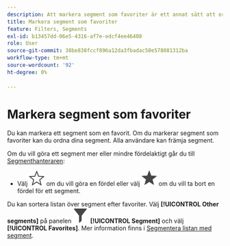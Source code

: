 ```yaml
---
description: Att markera segment som favoriter är ett annat sätt att ordna dem så att de blir lätta att använda.
title: Markera segment som favoriter
feature: Filters, Segments
exl-id: b13457dd-06e5-4316-af7e-edcf4ee46408
role: User
source-git-commit: 38be838fccf896a12da3fbadac50e578081312ba
workflow-type: tm+mt
source-wordcount: '92'
ht-degree: 0%

---
```


# Markera segment som favoriter

Du kan markera ett segment som en favorit. Om du markerar segment som favoriter kan du ordna dina segment. Alla användare kan främja segment.

Om du vill göra ett segment mer eller mindre fördelaktigt går du till [Segmenthanteraren](/help/components/segments/seg-manage.md):

* Välj ![Stjärnkontur](/help/assets/icons/StarOutline.svg) om du vill göra en fördel eller välj ![Stjärna](/help/assets/icons/Star.svg) om du vill ta bort en fördel för ett segment.

Du kan sortera listan över segment efter favoriter. Välj **[!UICONTROL Other segments]** på panelen ![Segment](/help/assets/icons/Filter.svg) **[!UICONTROL Segment]** och välj **[!UICONTROL Favorites]**. Mer information finns i [Segmentera listan med segment](/help/components/segments/seg-filter.md).
